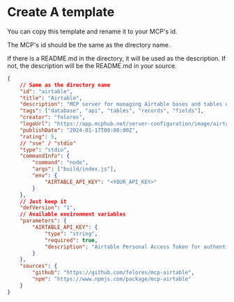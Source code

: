 # Create A template

You can copy this template and rename it to your MCP's id.

The MCP's id should be the same as the directory name.

If there is a README.md in the directory, it will be used as the description. If not, the description will be the README.md in your source.

```json
{
    // Same as the directory name
    "id": "airtable",
    "title": "Airtable",
    "description": "MCP server for managing Airtable bases and tables with comprehensive API support for base, table, field, and record operations",
    "tags": ["database", "api", "tables", "records", "fields"],
    "creator": "felores",
    "logoUrl": "https://app.mcphub.net/server-configuration/image/airtable.svg",
    "publishDate": "2024-01-17T00:00:00Z",
    "rating": 5,
    // "sse" / "stdio"
    "type": "stdio",
    "commandInfo": {
        "command": "node",
        "args": ["build/index.js"],
        "env": {
            "AIRTABLE_API_KEY": "<YOUR_API_KEY>"
        }
    },
    // Just keep it
    "defVersion": "1",
    // Available environment variables
    "parameters": {
        "AIRTABLE_API_KEY": {
            "type": "string",
            "required": true,
            "description": "Airtable Personal Access Token for authentication"
        }
    },
    "sources": {
        "github": "https://github.com/felores/mcp-airtable",
        "npm": "https://www.npmjs.com/package/mcp-airtable"
    }
}
```
